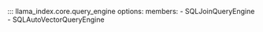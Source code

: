 ::: llama_index.core.query_engine
    options:
      members:
        - SQLJoinQueryEngine
        - SQLAutoVectorQueryEngine
